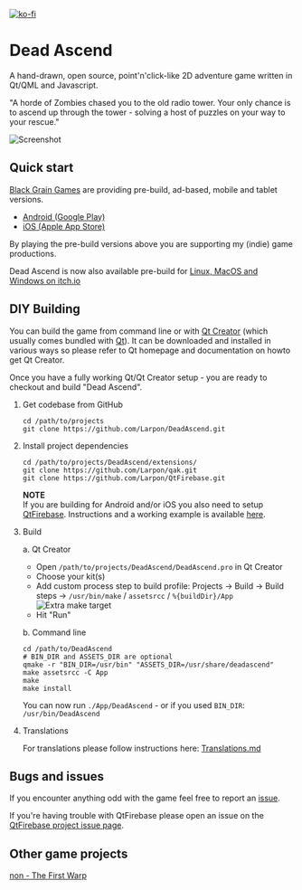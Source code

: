 [![ko-fi](https://www.ko-fi.com/img/githubbutton_sm.svg)](https://ko-fi.com/larpon)

# Dead Ascend

A hand-drawn, open source, point'n'click-like 2D adventure game written in Qt/QML and Javascript.

"A horde of Zombies chased you to the old radio tower. Your only chance is to ascend up through the tower - solving a host of puzzles on your way to your rescue."

![Screenshot](https://raw.githubusercontent.com/Larpon/DeadAscend/master/gfx/screenshot.png)

## Quick start

[Black Grain Games](http://games.blackgrain.dk/) are providing pre-build, ad-based, mobile and tablet versions.

 - [Android (Google Play)](https://play.google.com/store/apps/details?id=com.blackgrain.android.deadascend.ad)
 - [iOS (Apple App Store)](https://itunes.apple.com/us/app/dead-ascend/id1197443665?ls=1&mt=8)

By playing the pre-build versions above you are supporting my (indie) game productions.

Dead Ascend is now also available pre-build for [Linux, MacOS and Windows on itch.io](https://blackgrain.itch.io/dead-ascend)

## DIY Building

You can build the game from command line or with [Qt Creator](https://www.qt.io/ide/) (which usually comes bundled with [Qt](https://www.qt.io)).
It can be downloaded and installed in various ways so please refer to Qt homepage and documentation on howto get Qt Creator.

Once you have a fully working Qt/Qt Creator setup - you are ready to checkout and build "Dead Ascend".

1. Get codebase from GitHub

   ```
   cd /path/to/projects
   git clone https://github.com/Larpon/DeadAscend.git
   ```
2. Install project dependencies

   ```
   cd /path/to/projects/DeadAscend/extensions/
   git clone https://github.com/Larpon/qak.git
   git clone https://github.com/Larpon/QtFirebase.git
   ```

   **NOTE**<br>
   If you are building for Android and/or iOS you also need to setup [QtFirebase](https://github.com/Larpon/QtFirebase).
   Instructions and a working example is available [here](https://github.com/Larpon/QtFirebaseExample).

3. Build

   a. Qt Creator

      - Open `/path/to/projects/DeadAscend/DeadAscend.pro` in Qt Creator
      - Choose your kit(s)
      - Add custom process step to build profile: Projects -> Build -> Build steps -> `/usr/bin/make` / `assetsrcc` / `%{buildDir}/App`
      ![Extra make target](https://raw.githubusercontent.com/Larpon/DeadAscend/master/docs/img/QtCreatorProjectMakeStep.png)
      - Hit "Run"

   b. Command line

      ```
      cd /path/to/DeadAscend
      # BIN_DIR and ASSETS_DIR are optional
      qmake -r "BIN_DIR=/usr/bin" "ASSETS_DIR=/usr/share/deadascend"
      make assetsrcc -C App
      make
      make install
      ```
      You can now run `./App/DeadAscend` - or if you used `BIN_DIR`: `/usr/bin/DeadAscend`

4. Translations

    For translations please follow instructions here: [Translations.md](https://github.com/mateosalta/DeadAscend/blob/master/docs/Translations.md) 

## Bugs and issues

If you encounter anything odd with the game feel free to report an [issue](https://github.com/Larpon/DeadAscend/issues).

If you're having trouble with QtFirebase please open an issue on the [QtFirebase project issue page](https://github.com/Larpon/QtFirebase/issues).

## Other game projects

[non - The First Warp](https://store.steampowered.com/app/761730)
